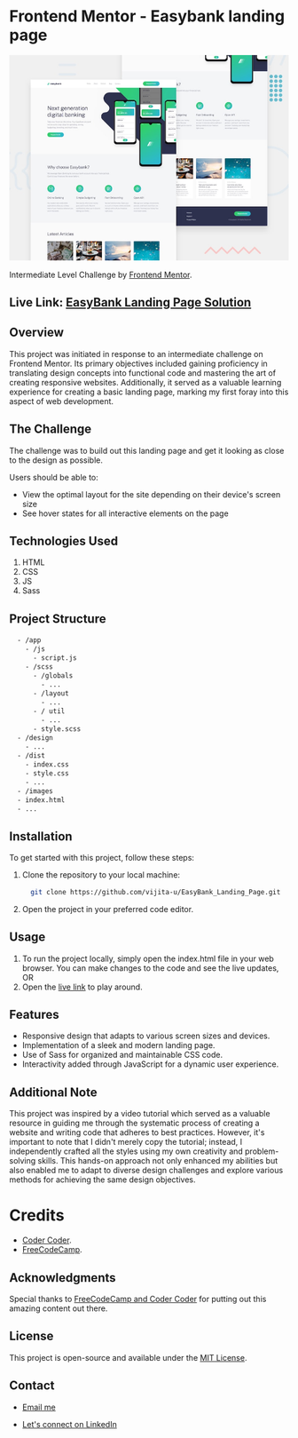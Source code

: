 # Frontend Mentor - Easybank landing page

![Design preview for the Easybank landing page coding challenge](./design/desktop-preview.jpg)

Intermediate Level Challenge by [Frontend Mentor](https://www.frontendmentor.io).
## Live Link: [EasyBank Landing Page Solution](https://vijita-u.github.io/EasyBank_Landing_Page/)

## Overview

This project was initiated in response to an intermediate challenge on Frontend Mentor. Its primary objectives included gaining proficiency in translating design concepts into functional code and mastering the art of creating responsive websites. Additionally, it served as a valuable learning experience for creating a basic landing page, marking my first foray into this aspect of web development.

## The Challenge

The challenge was to build out this landing page and get it looking as close to the design as possible.

Users should be able to:

- View the optimal layout for the site depending on their device's screen size
- See hover states for all interactive elements on the page

## Technologies Used

1. HTML
2. CSS
3. JS
4. Sass

## Project Structure

```
  - /app
    - /js
      - script.js
    - /scss
      - /globals
        - ...
      - /layout
        - ...
      - / util
        - ...
      - style.scss
  - /design
    - ...
  - /dist
    - index.css
    - style.css
    - ...
  - /images
  - index.html
  - ...
```

## Installation

To get started with this project, follow these steps:

1. Clone the repository to your local machine:
   ```bash
     git clone https://github.com/vijita-u/EasyBank_Landing_Page.git
   ```
2. Open the project in your preferred code editor.

## Usage

1. To run the project locally, simply open the index.html file in your web browser. You can make changes to the code and see the live updates, OR
2. Open the [live link](https://vijita-u.github.io/EasyBank_Landing_Page/) to play around.

## Features

- Responsive design that adapts to various screen sizes and devices.
- Implementation of a sleek and modern landing page.
- Use of Sass for organized and maintainable CSS code.
- Interactivity added through JavaScript for a dynamic user experience.

## Additional Note

This project was inspired by a video tutorial which served as a valuable resource in guiding me through the systematic process of creating a website and writing code that adheres to best practices. However, it's important to note that I didn't merely copy the tutorial; instead, I independently crafted all the styles using my own creativity and problem-solving skills. This hands-on approach not only enhanced my abilities but also enabled me to adapt to diverse design challenges and explore various methods for achieving the same design objectives.

# Credits
- [Coder Coder](https://coder-coder.com/).
- [FreeCodeCamp](https://www.freecodecamp.org/).

## Acknowledgments

Special thanks to [FreeCodeCamp and Coder Coder](https://youtu.be/aoQ6S1a32j8?si=8eCa2xaS-DRlBNzZ) for putting out this amazing content out there.

## License

This project is open-source and available under the [MIT License](https://github.com/vijita-u/EasyBank_Landing_Page/blob/main/LICENSE).

## Contact
- [Email me](mailto:udayvijita3009@gmail.com?subject=Github%20Message)

- [Let's connect on LinkedIn](https://www.linkedin.com/in/vijita-uday/)
